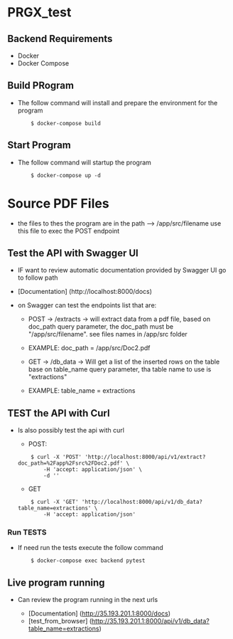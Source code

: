# PRGX_test

## Backend Requirements

* Docker
* Docker Compose

## Build PRogram

- The follow command will install and prepare the environment for the program

    ```
        $ docker-compose build
    ```

## Start Program

- The follow command will startup the program

    ```
        $ docker-compose up -d
    ```

# Source PDF Files

- the files to thes the program are in the path --> /app/src/filename  use this file to exec the POST endpoint

## Test the API with Swagger UI

- IF want to review automatic documentation provided by Swagger UI go to follow path

* [Documentation] (http://localhost:8000/docs)

- on Swagger can test the endpoints list that are:
    
    * POST -> /extracts -> will extract data from a pdf file, based on doc_path query parameter, the doc_path must be "/app/src/filename". see files names in /app/src folder
    * EXAMPLE: doc_path = /app/src/Doc2.pdf
  

    * GET -> /db_data  -> Will get a list of the inserted rows on the table base on table_name query parameter, tha table name to use is "extractions"
    * EXAMPLE: table_name = extractions

## TEST the API with Curl

- Is also possibly test the api with curl

    * POST: 
    ```
        $ curl -X 'POST' 'http://localhost:8000/api/v1/extract?doc_path=%2Fapp%2Fsrc%2FDoc2.pdf' \
            -H 'accept: application/json' \
            -d ''
    ```
    
    * GET
    ```
        $ curl -X 'GET' 'http://localhost:8000/api/v1/db_data?table_name=extractions' \
            -H 'accept: application/json'
    ```


### Run TESTS

- If need run the tests execute the follow command

    ```
        $ docker-compose exec backend pytest
    ```


## Live program running

- Can review the program running in the next urls

    * [Documentation] (http://35.193.201.1:8000/docs)
    * [test_from_browser] (http://35.193.201.1:8000/api/v1/db_data?table_name=extractions)
